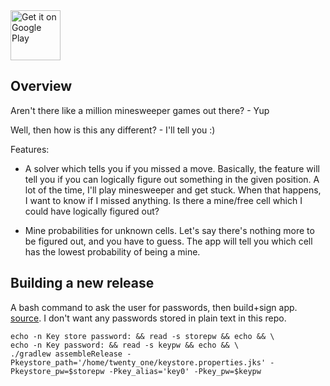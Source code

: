 <a href="https://play.google.com/store/apps/details?id=com.LukeVideckis.minesweeper">
<img src="https://play.google.com/intl/en_us/badges/static/images/badges/en_badge_web_generic.png" 
alt="Get it on Google Play"
height="80" />
</a>

## Overview

Aren't there like a million minesweeper games out there? - Yup

Well, then how is this any different? - I'll tell you :)

Features:

* A solver which tells you if you missed a move. Basically, the feature will tell you if you can logically figure out something in the given position. A lot of the time, I'll play minesweeper and get stuck. When that happens, I want to know if I missed anything. Is there a mine/free cell which I could have logically figured out?

* Mine probabilities for unknown cells. Let's say there's nothing more to be figured out, and you have to guess. The app will tell you which cell has the lowest probability of being a mine.

## Building a new release
A bash command to ask the user for passwords, then build+sign app. [source](https://stackoverflow.com/a/67274204/18306912). I don't want any passwords stored in plain text in this repo.

```
echo -n Key store password: && read -s storepw && echo && \
echo -n Key password: && read -s keypw && echo && \
./gradlew assembleRelease -Pkeystore_path='/home/twenty_one/keystore.properties.jks' -Pkeystore_pw=$storepw -Pkey_alias='key0' -Pkey_pw=$keypw
```
